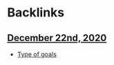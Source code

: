 
# Backlinks
## [December 22nd, 2020](<December 22nd, 2020.md>)
- [Type of goals](<Type of goals.md>)

